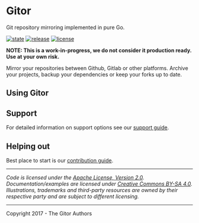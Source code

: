 # Gitor

Git repository mirroring implemented in pure Go.

 [![state](https://img.shields.io/badge/state-unstable-blue.svg)]() [![release](https://img.shields.io/github/release/okkur/gitor.svg)](https://github.com/okkur/gitor/releases) [![license](https://img.shields.io/github/license/okkur/gitor.svg)](LICENSE)

**NOTE: This is a work-in-progress, we do not consider it production ready. Use at your own risk.**

Mirror your repositories between Github, Gitlab or other platforms.
Archive your projects, backup your dependencies or keep your forks up to date.

## Using Gitor


## Support
For detailed information on support options see our [support guide](/SUPPORT.md).

## Helping out
Best place to start is our [contribution guide](/CONTRIBUTING.md).

----

*Code is licensed under the [Apache License, Version 2.0](/LICENSE).*  
*Documentation/examples are licensed under [Creative Commons BY-SA 4.0](/docs/LICENSE).*  
*Illustrations, trademarks and third-party resources are owned by their respective party and are subject to different licensing.*

---

Copyright 2017 - The Gitor Authors

